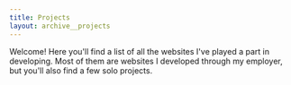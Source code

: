 ```yaml
---
title: Projects
layout: archive__projects
---
```


Welcome! Here you'll find a list of all the websites I've played a part in developing. Most of them are websites I developed through my employer, but you'll  also find a few solo projects.
